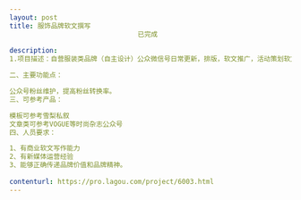 ```yaml
---                
layout: post       
title: 服饰品牌软文撰写
                                已完成
           
description: 
1.项目描述：自营服装类品牌（自主设计）公众微信号日常更新，排版，软文推广，活动策划软文。更新内容会提供大纲。

二、主要功能点：

公众号粉丝维护，提高粉丝转换率。
三、可参考产品：

模板可参考雪梨私叙
文章类可参考VOGUE等时尚杂志公众号
四、人员要求：

1、有商业软文写作能力
2、有新媒体运营经验
3、能够正确传递品牌价值和品牌精神。
     
contenturl: https://pro.lagou.com/project/6003.html      
---                 
```

